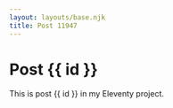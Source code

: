 ```yaml
---
layout: layouts/base.njk
title: Post 11947
---
```


# Post {{ id }}

This is post {{ id }} in my Eleventy project.
